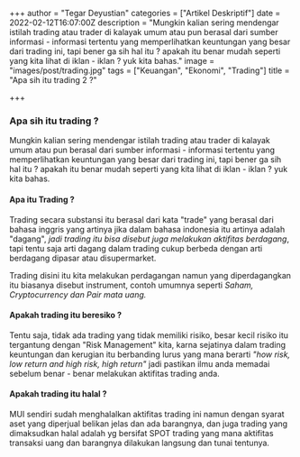+++
author = "Tegar Deyustian"
categories = ["Artikel Deskriptif"]
date = 2022-02-12T16:07:00Z
description = "Mungkin kalian sering mendengar istilah trading atau trader di kalayak umum atau pun berasal dari sumber informasi - informasi tertentu yang memperlihatkan keuntungan yang besar dari trading ini, tapi bener ga sih hal itu ? apakah itu benar mudah seperti yang kita lihat di iklan - iklan ? yuk kita bahas."
image = "images/post/trading.jpg"
tags = ["Keuangan", "Ekonomi", "Trading"]
title = "Apa sih itu trading 2 ?"

+++
### Apa sih itu trading ?

Mungkin kalian sering mendengar istilah trading atau trader di kalayak umum atau pun berasal dari sumber informasi - informasi tertentu yang memperlihatkan keuntungan yang besar dari trading ini, tapi bener ga sih hal itu ? apakah itu benar mudah seperti yang kita lihat di iklan - iklan ? yuk kita bahas.

#### Apa itu Trading ?

Trading secara substansi itu berasal dari kata "trade" yang berasal dari bahasa inggris yang artinya jika dalam bahasa indonesia itu artinya adalah "dagang", _jadi trading itu bisa disebut juga melakukan aktifitas berdagang_, tapi tentu saja arti dagang dalam trading cukup berbeda dengan arti berdagang dipasar atau disupermarket.

Trading disini itu kita melakukan perdagangan namun yang diperdagangkan itu biasanya disebut instrument, contoh umumnya seperti _Saham, Cryptocurrency dan Pair mata uang._

#### Apakah trading itu beresiko ?

Tentu saja, tidak ada trading yang tidak memiliki risiko, besar kecil risiko itu tergantung dengan "Risk Management" kita, karna sejatinya dalam trading keuntungan dan kerugian itu berbanding lurus yang mana berarti  _"how risk, low return and high risk, high return"_ jadi pastikan ilmu anda memadai sebelum benar - benar melakukan aktifitas trading anda.

#### Apakah trading itu halal ?

MUI sendiri sudah menghalalkan aktifitas trading ini namun dengan syarat aset yang diperjual belikan jelas dan ada barangnya, dan juga trading yang dimaksudkan halal adalah yg bersifat SPOT trading yang mana aktifitas transaksi uang dan barangnya dilakukan langsung dan tunai tentunya.